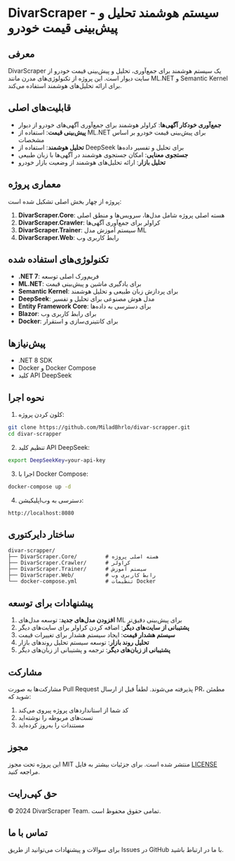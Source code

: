  # DivarScraper - سیستم هوشمند تحلیل و پیش‌بینی قیمت خودرو

## معرفی
DivarScraper یک سیستم هوشمند برای جمع‌آوری، تحلیل و پیش‌بینی قیمت خودرو از سایت دیوار است. این پروژه از تکنولوژی‌های مدرن مانند ML.NET و Semantic Kernel برای ارائه تحلیل‌های هوشمند استفاده می‌کند.

## قابلیت‌های اصلی
- **جمع‌آوری خودکار آگهی‌ها**: کراولر هوشمند برای جمع‌آوری آگهی‌های خودرو از دیوار
- **پیش‌بینی قیمت**: استفاده از ML.NET برای پیش‌بینی قیمت خودرو بر اساس مشخصات
- **تحلیل هوشمند**: استفاده از DeepSeek برای تحلیل و تفسیر داده‌ها
- **جستجوی معنایی**: امکان جستجوی هوشمند در آگهی‌ها با زبان طبیعی
- **تحلیل بازار**: ارائه تحلیل‌های هوشمند از وضعیت بازار خودرو

## معماری پروژه
پروژه از چهار بخش اصلی تشکیل شده است:

1. **DivarScraper.Core**: هسته اصلی پروژه شامل مدل‌ها، سرویس‌ها و منطق اصلی
2. **DivarScraper.Crawler**: کراولر برای جمع‌آوری آگهی‌ها
3. **DivarScraper.Trainer**: سیستم آموزش مدل ML
4. **DivarScraper.Web**: رابط کاربری وب

## تکنولوژی‌های استفاده شده
- **.NET 7**: فریم‌ورک اصلی توسعه
- **ML.NET**: برای یادگیری ماشین و پیش‌بینی قیمت
- **Semantic Kernel**: برای پردازش زبان طبیعی و تحلیل هوشمند
- **DeepSeek**: مدل هوش مصنوعی برای تحلیل و تفسیر
- **Entity Framework Core**: برای دسترسی به داده‌ها
- **Blazor**: برای رابط کاربری وب
- **Docker**: برای کانتینری‌سازی و استقرار

## پیش‌نیازها
- .NET 8 SDK
- Docker و Docker Compose
- کلید API DeepSeek

## نحوه اجرا
1. کلون کردن پروژه:
```bash
git clone https://github.com/MiladBhrlo/divar-scrapper.git
cd divar-scrapper
```

2. تنظیم کلید API DeepSeek:
```bash
export DeepSeekKey=your-api-key
```

3. اجرا با Docker Compose:
```bash
docker-compose up -d
```

4. دسترسی به وب‌اپلیکیشن:
```
http://localhost:8080
```

## ساختار دایرکتوری
```
divar-scrapper/
├── DivarScraper.Core/         # هسته اصلی پروژه
├── DivarScraper.Crawler/      # کراولر
├── DivarScraper.Trainer/      # سیستم آموزش
├── DivarScraper.Web/          # رابط کاربری وب
└── docker-compose.yml         # تنظیمات Docker
```

## پیشنهادات برای توسعه
1. **افزودن مدل‌های جدید**: توسعه مدل‌های ML برای پیش‌بینی دقیق‌تر
2. **پشتیبانی از سایت‌های دیگر**: اضافه کردن کراولر برای سایت‌های دیگر
3. **سیستم هشدار قیمت**: ایجاد سیستم هشدار برای تغییرات قیمت
4. **تحلیل روند بازار**: توسعه سیستم تحلیل روندهای بازار
5. **پشتیبانی از زبان‌های دیگر**: ترجمه و پشتیبانی از زبان‌های دیگر

## مشارکت
مشارکت‌ها به صورت Pull Request پذیرفته می‌شوند. لطفاً قبل از ارسال PR، مطمئن شوید که:
1. کد شما از استانداردهای پروژه پیروی می‌کند
2. تست‌های مربوطه را نوشته‌اید
3. مستندات را به‌روز کرده‌اید

## مجوز
این پروژه تحت مجوز MIT منتشر شده است. برای جزئیات بیشتر به فایل [LICENSE](LICENSE) مراجعه کنید.

## حق کپی‌رایت
© 2024 DivarScraper Team. تمامی حقوق محفوظ است.

## تماس با ما
برای سوالات و پیشنهادات می‌توانید از طریق Issues در GitHub با ما در ارتباط باشید.